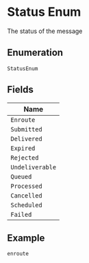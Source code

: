 
# Status Enum

The status of the message

## Enumeration

`StatusEnum`

## Fields

| Name |
|  --- |
| `Enroute` |
| `Submitted` |
| `Delivered` |
| `Expired` |
| `Rejected` |
| `Undeliverable` |
| `Queued` |
| `Processed` |
| `Cancelled` |
| `Scheduled` |
| `Failed` |

## Example

```
enroute
```


